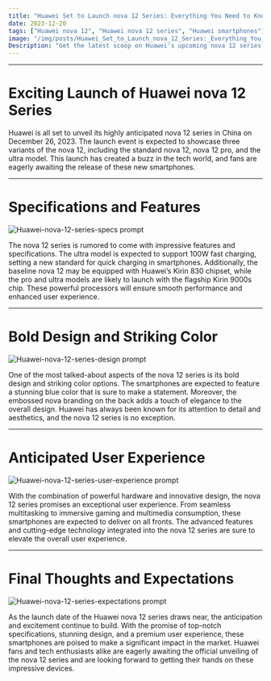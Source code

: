```yaml
---
title: "Huawei Set to Launch nova 12 Series: Everything You Need to Know"
date: 2023-12-20
tags: ["Huawei nova 12", "Huawei nova 12 series", "Huawei smartphones"]
image: "/img/posts/Huawei_Set_to_Launch_nova_12_Series:_Everything_You_Need_to_Know/0.png"
Description: "Get the latest scoop on Huawei's upcoming nova 12 series launch, including details on the models, specifications, and design. Find out what to expect from this highly anticipated smartphone release."
---
```



---
# Exciting Launch of Huawei nova 12 Series

Huawei is all set to unveil its highly anticipated nova 12 series in China on December 26, 2023. The launch event is expected to showcase three variants of the nova 12, including the standard nova 12, nova 12 pro, and the ultra model. This launch has created a buzz in the tech world, and fans are eagerly awaiting the release of these new smartphones.



---
# Specifications and Features

![Huawei-nova-12-series-specs prompt](/img/posts/Huawei_Set_to_Launch_nova_12_Series:_Everything_You_Need_to_Know/2.png "Huawei-nova-12-series-specs")

The nova 12 series is rumored to come with impressive features and specifications. The ultra model is expected to support 100W fast charging, setting a new standard for quick charging in smartphones. Additionally, the baseline nova 12 may be equipped with Huawei’s Kirin 830 chipset, while the pro and ultra models are likely to launch with the flagship Kirin 9000s chip. These powerful processors will ensure smooth performance and enhanced user experience.



---
# Bold Design and Striking Color

![Huawei-nova-12-series-design prompt](/img/posts/Huawei_Set_to_Launch_nova_12_Series:_Everything_You_Need_to_Know/3.png "Huawei-nova-12-series-design")

One of the most talked-about aspects of the nova 12 series is its bold design and striking color options. The smartphones are expected to feature a stunning blue color that is sure to make a statement. Moreover, the embossed nova branding on the back adds a touch of elegance to the overall design. Huawei has always been known for its attention to detail and aesthetics, and the nova 12 series is no exception.



---
# Anticipated User Experience

![Huawei-nova-12-series-user-experience prompt](/img/posts/Huawei_Set_to_Launch_nova_12_Series:_Everything_You_Need_to_Know/4.png "Huawei-nova-12-series-user-experience")

With the combination of powerful hardware and innovative design, the nova 12 series promises an exceptional user experience. From seamless multitasking to immersive gaming and multimedia consumption, these smartphones are expected to deliver on all fronts. The advanced features and cutting-edge technology integrated into the nova 12 series are sure to elevate the overall user experience.



---
# Final Thoughts and Expectations

![Huawei-nova-12-series-expectations prompt](/img/posts/Huawei_Set_to_Launch_nova_12_Series:_Everything_You_Need_to_Know/5.png "Huawei-nova-12-series-expectations")

As the launch date of the Huawei nova 12 series draws near, the anticipation and excitement continue to build. With the promise of top-notch specifications, stunning design, and a premium user experience, these smartphones are poised to make a significant impact in the market. Huawei fans and tech enthusiasts alike are eagerly awaiting the official unveiling of the nova 12 series and are looking forward to getting their hands on these impressive devices.
